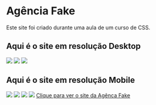 Agência Fake
============

Este site foi criado durante uma aula de um curso de CSS.

  
  
  

Aqui é o site em resolução Desktop
----------------------------------

![](https://lh3.googleusercontent.com/bNrNYbEiWPk4tP0vhGxallJkikl_sfmq0ZH3F1R0pfUhUKrpO24kN0EX2Tkxq1rdgm6U_O8VQmk9gSrCUEteOBgwdkceKvYg9Vkk_jEi6itKzCrXxPYpjmZ80xu2TenR6GcBGKTpS6AuBUkW7oQ5-eGWNWolQ4jOwt4m2Zz0x6qGVeJqymdO7ip0kV2yX7JHSMuUcGvX0KvX0zCrmut46khmNY9xSYsZMZixQkGKJ_1vo-GHDgJPss_O_2_-cAQFaR9pWFqr7mtCzL_clMS8k-3_Us5PFbbbOJiDuhIt0YTrLhHlknyjrBDP-flgA6bG9OMdWZbSFrdXz5WcYzGpRrulDkBMEHU2endfHxIq4tIVcnYDG7_a75Y_viT0zOPm-4zVT7fBwSVQJcC2HilO8h3aKZk5ExjsdBLI5GNOcAc1vdgJBAqiVhJ2QTmBllWAHPDgAEaSr-Jpg93EcG6LhDFSNInzh6mcHO30OjMrCLAfctX9XDDeXbqIU2k74y4ioOUxiuw3Kt6UQV9CraR57RzL2RzZg7NpJtZ-dED3Btr6Izs1WeBZa-Np-EGAO6zJdS93TdpHlg9tTwIPQ9LRx8LceoM8Qj-kPPUDx1XLvy7leDHIx5WeDdzJI8SlwORR3eclEj1V_fby8V5CrRDl7zsNI9mSCxdQRjqkqyizBpN9wVZ1u-QL5VdfxzphPvo8kpiXn-v8ut6aby7cqZxFpID581MjVBIbjQkLFoS0q9XsIPT0whCAeZ5PNYU=w1320-h696-no?authuser=0) ![](https://lh3.googleusercontent.com/aUgqzfSGmyNjFXkMfBZp1l6MG-gW6OjPczTZGyWlGLtf1Aya4UU5dT3eS94pr4wDc7FuCyLJLi_W8Jz1MGNE5V-4zGuxFkwz_fDWkL-t4ycY63KLuPCJ6BDIlLbm7UPPJAlMPGTRtyHhil9CpUmMMwNTwiZI4ItxCvZ11DSCpj8hRbTdXnFdd40DKJICaLxmyXOR8wBdFG-Sb6PGfAChtCZ8E4tu6ayGjlKpg8hsJ2kYCVREctQ2OC-KZc5TItouR85k_Tu4pkJzo3aCcNE9tYUQA37qqJ4W_WTC9v7VWL9eXIkFyvWkVu3W1IcdiB2HJ5e9hHu60Gp4pXv52JdM3dkyfQ8G_wKXtYhAOmVKPAkJuLL2jfJk6Pw4zbuw1fLVqpocNDO1l5kJqgwG9zU7qTyVD5PAi67JI4ixLs9aTrEsU0duCl-7NYCWq8kwLSfvfjEus9LVf8gM4Ei-2o9wPXm-zq5y-3P-EuYYh3_6hgCODGFTcU6OHgSw597jfFQczJhnFzte-NKv2Ck_AWxD62HvVmCDbKQVAmcfcpmMMYl4A1J7ewtUzgtGFrWor97QrOI3IkBr5yONFArFcOzO1vanmSQI6h_8r7IIq08NZVI6jJbGX1msSaou8gIP2U4F5do6GvgSFguTYE0sbwHvR3jWhmemEzjYPPjCrJe9_oB9-sSDPIMDJVAKgb_ixptc6YvQfCVNKxGq9V07neBGQS2DXlsgDnM-Q4xG_XafYM3XFbjsLc0jgAvQI3c=w1318-h696-no?authuser=0) ![](https://lh3.googleusercontent.com/mjAkmBkB9mHGYG29Jqyk0qR8q7WRVUh2BGWpmkL01VtSxJIyB7XoHbcLtNIGi761Ptxa-jFr58sLIMxXZppydUeN_zUyDNn_0cn89LDyJjj9Vs5ojuzssLFtXLW6o-Aq4LpZNlAuvHrK-WU7BNFRJT1Cv1hDhu1yg3C23Dd98oMcOXFy5SqVUUMwvpPuUM3bF_Y-XHFBxbiqxhrehb5oH2VP2bjghlrR4EiEsC1hpYKyQ8vNAmtnoY8tteqNWIPeReu0Jv2003JXqamP0wkvi7Y8vjYnGW3m-kRMAKe4yL299gbWFF2cYLOTgEzk0nCG1pkwf311HxtladwM4OLzXtJNYfeyrs_sq4NKXSf253hy-X6lkfSg-Y6_dZ41QRPdo5u-AMlgrZg-GYh46Zw66emDo-4eraup5bdwwF5W1frwFwW5Cbr4JQJLffSkBXwyVVicDvGJpP_094YpbqdZFNqk0xlq72G4PtjqOwEOUeTrnpmp7wzO_0P8qz4Xi9Hn7vhU2hBDKBNQXXAnr0hzSXG_QAPlhmFVhuI2Bm1uJ3mKUxPxmTF7PXpPkr-B0Mb68q4ksCd4N0BMJQKmZbG0dSd6j_50RF0X5XMt2Quk1Lz9c5Va85dZ0pVslF03watZbXzC66YWn8y0dyL0rNWn7TUMVMR48pT684I6ya2yOL3nZL65i3H6sAf57KBa19XV5jSTzoCPqNzb76_FpeliCM4UKBzB8utvrKFFvz_WeTnzxtKrmnHbn3KJvrk=w1318-h696-no?authuser=0)

Aqui é o site em resolução Mobile
---------------------------------

![](https://lh3.googleusercontent.com/h1Ezk5W-5lktpCakCGlz1HQPmi0A6DVEgH9ItlE87ZucwB8_lKlM0erux6lcZtU9pIQWcmnr8MjIfC4sHVw4ZlGW01MyfeQfHm89A7AzxQluO6O78klJ3YkpRrn-t04dnu6gMP8jFEtyyxOWXwTpstGWqZ5luUttA6aioIlGQu3vTdxul73vdPrsKOwU8HEIbK4FVpEHjSQUk_8n71Uaf-WmSNBDxrnvXNYy4R126Ap2NXhidP4NrpGxb8vxHc6BambK_8Gi0Hvnu5ihO9ZFYDuabQOWoqor3t9bM9hC5L9GGj2xM84rDSYznFODAEouVcreNaWZGX0fefgE_P9bCdxH7DaM-AGFIQRWlCGm2RQ2JjM041xpM9KmqII0BeQ5Vl-I-Nmikc5OwFmRgioBK4SzFi8qtQsaIFNVK3jVIFdUR3YV5HseljdQeOBPUkZqwmPpd0zOHW-J1x2YNGRnmTpZ1AJkWVTVPNb5sGV1gUfqPu3wToVlkK8_cKkPHX2oAP9NfYcIHUZWO8d8S8qtibBurFEhIITE1CsUEVp4uyysXTHLOWJ2GI3Pg0HqNqbryhs_N3g--6Gjwg3LLA5mMu20oM8xrNjzXpe3SZVTPqfU2MkIsRnrlYansd0n6Ab4dfiiZM_012yrRZOjo01ADyPN8vMvUmN8X-JNItFfrY8BEGTpX35mp2RQCoG3XHgf2OohbhzNTtqy1vRdZZ0-f8MMbldEhv04a9uysD1eEkGTqX6-6E4vV1vGNoc=w282-h604-no?authuser=0) ![](https://lh3.googleusercontent.com/jtP8B39R3r5cSyG7-XqxTpdzYjHJ7h3fJop9Hja-13RfxAkmw1OkXEPvv3u9lHQbCIX7s4cCHWrDIMgmIJWSv0K0CxE6s0_lVPdiEn4wN8XIL51-z9m0OGDmmo_X_MfgOdxH7QXJfuA_iNyKGZnrZ4AErdQvBwgpE9M8v9HNvuW4Q5Lz-tCPyXQYRxHOjGz5tHWnL-EROW6ur_EQ6Q8zqh8dsEMJOVEFX5A6Zx-_px2vPlGPTtRcQ_mCqk-8K11xKjtzqvL0yiSzjrXsbiWCdjzLYMWhgzmugZq5hnH9sfLlJHGGOoFP3wLxVVW3Y1zACRTE11j8p8bLEdtZX5pV55rvynQ2PuJGZ_ZkOiVglcZkvPU9OI5DYGMr2mDUrgTO-W7k-qZhmZQk902YBvVL4Tq2F7EIEBhkXt2C_nl09RTHNkbx1X-25iXzZacJuhiQK3iOgo55r5i0UM_mgmMckMC7-tTt95dFEpJIDuY8DO9BiFNi0t8nNE1aZiyVJyLoBxd4Q0usd1snJ_SK-XJfeYRcFGJhsPPhkivCuUxuoH_5XOd4s707L2RC37BhPsP1k0QWzOrfud32B45YLzpoHpuBUW0kiI-unL7V1INc8tFrOULTBSGpm8-wA9MVmF58-n5QP77rjyfF3n_306tZ9WMWVbw28tWVv5Lpqs4BmS8omoFZ97pljaOLeLGecS1dovss6br7az9A40U3sX7xEJSt81-Slns15mKSv7ZFb1HDgFaJDOBDKy-qgZw=w282-h607-no?authuser=0) ![](https://lh3.googleusercontent.com/M9Rkva_v0JoycXbvrVh9zWWWxV1vUT-z5lTuDSF6o4EhjJi9pH0lNTyZ53xLagDizJTTnkH2DVEwdhlHYLxNaAx9Q0-dea_6khCpMq5WxKgsML-NOQBuJQonKLB3MIT3dlASo82yIDgc7tt9tSS_JOp0ohrv9SuclK1Tf2PZHTAuLLVKZ5_CiiSykzScvTwjo9StM40fPVn4fUaLmm5yxjMx0AaN1-jeLGcmhVcHDoF1fcSdJKYefvI5Xi8m9Rm-e4N74COiTbK0TdgFb_VD7Fbnyijkb7jzFVc_xg5vEpKSvbNn4WeRWMVg8Sn7OEbgHhgYHjyk9AvnMoG9ph1yY5OwMHIGYylyxQkxF9gGPa1CNJ8XtjBHMIUty0d2cUMepNlYHm9yGMRp-w_yI6z3waXS7RUVqPzZnsxTs29XkTch1J6zsMLCgXSkdeie1bBhPN6Acb4B_OVdplDAYXxSuTXwUwvRCSaek5ZwP1UoZKFDlpsbjec8TOOj4lBCL5EDy_POoD2RLbAMsepLCYHlnK9aBAFnTAEsiRkraZ6QdNLk_b5CE1hhVORE9EOFCS5eNcY9O03x6PdxzqOlG7Cetbf-A16CnI5cYrCO-GEjMBl3srbEB99KgfRrfFzKxQghXqYQVsPsNVuPc17wR9M1vYREbt15LkbrX6yR4y-FV_rInsqRva3eV5UgzisCVcYv11XCZsIWI3_45TkRbNQckkOHBl7r5Zd5MZQMzFLnOMHbfltKk08NHQu0JvU=w280-h614-no?authuser=0) ![](https://lh3.googleusercontent.com/6GntrkBOSSmGAvLG4fkGHQW_obiELVzglTPG5PB9yW9DefbsE8bNSgQKQoZ1Vzc4NZkhvjD_njynVocTQqHEtyRRgXqFU6cpYfHy4QNDJrcepfbtuOrRZifChRRr1PzKJbt7_3Ew18n5NMVfDOjlQdNWS_T88azxqPMrKRhc3Fn36xi81sEEtL88pBW1rjYBS36fYLMjEpNhWnU_LkseixXkcHR2lQ515glfcgC60xWS43lCTOXK3lWbtRuJx_wy_o0nnRLZkaJ34-rVcnzmzOacDqNnJ7nMUZTrBmnWwKAsOwr1m1ZJm04dzazE73NyAEEfD8VV-sasQx8kK-b6cgqy0gQg2Oto2V6K23NzxGrleZPChkuOszGedKf_ReULzGGy8iBuuWhjBNAUVhAyboKb4x1TKvdT6LwZ-Cci4Oj0yXsiV6-kzZPZhNNLzVXOsQZTAgkhyDIMX5kBwwscjRqgSUqz6Dpeaht8lzwTamIVBWXY_gMCHEl-X5eTLji8BsyKq3Jj4GbAd0j-LnoIFiE_-FqbyDYPtrosIZ4bfVSIrgRJHb-RnGnguy5KXIFTyBNylG9ZpxdPgbn1f-HQ2upn0h160h1gL7bsHPf67irZGsqqQK_GUtQ4Ix9e-2wcgJKUEEE09KExPPvHULxAkNWqFU7Qc518RzNam6NPn1xBm6l89QxtvQi4r5hh081V03Mom9uEqDk7jCSjpqkJtHG4VlxOnQ9ciozWQPLnwmvASPbXzHZSpNKiZHw=w281-h608-no?authuser=0) [Clique para ver o site da Agênca Fake](https://agencia-fake.netlify.app)
